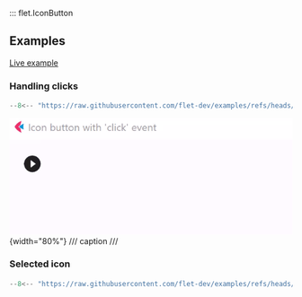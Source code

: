 ::: flet.IconButton

## Examples

[Live example](https://flet-controls-gallery.fly.dev/buttons/iconbutton)

### Handling clicks

```python
--8<-- "https://raw.githubusercontent.com/flet-dev/examples/refs/heads/v1-docs/python/controls/buttons/icon-button/handling-clicks.py"
```

![handling-clicks](https://raw.githubusercontent.com/flet-dev/examples/v1-docs/python/controls/buttons/icon-button/media/handling-clicks.gif){width="80%"}
/// caption
///

### Selected icon

```python
--8<-- "https://raw.githubusercontent.com/flet-dev/examples/refs/heads/v1-docs/python/controls/buttons/icon-button/selected-icon.py"
```
